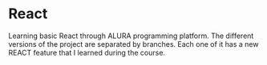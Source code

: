 # React
Learning basic React through ALURA programming platform.
The different versions of the project are separated by branches. Each one of it has a new REACT feature that I learned during the course.
